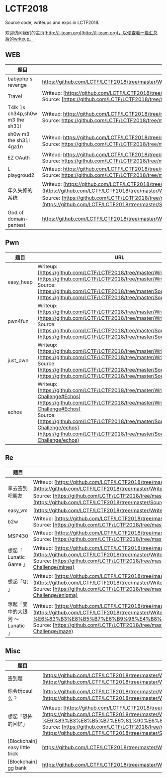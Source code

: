 # LCTF2018

Source code, writeups and exps in LCTF2018.

欢迎访问我们的主页[http://l-team.org](http://l-team.org)，以便查看一篇汇总后的writeup。

## WEB

| 题目                            | URL                                                          | SOLVED |
| ------------------------------- | ------------------------------------------------------------ | ------ |
| babyphp's revenge               | [https://github.com/LCTF/LCTF2018/tree/master/Writeup/babyphp's revenge](https://github.com/LCTF/LCTF2018/tree/master/Writeup/babyphp's%20revenge) | 15     |
| Travel                          | Writeup: [https://github.com/LCTF/LCTF2018/tree/master/Writeup/Travel](https://github.com/LCTF/LCTF2018/tree/master/Writeup/Travel)<br />Source: [https://github.com/LCTF/LCTF2018/tree/master/Source/Travel](https://github.com/LCTF/LCTF2018/tree/master/Source/Travel) | 4      |
| T4lk 1s ch34p,sh0w m3 the sh31l | Writeup: [https://github.com/LCTF/LCTF2018/tree/master/Writeup/sh0w m3 the sh31l 系列](https://github.com/LCTF/LCTF2018/tree/master/Writeup/sh0w%20m3%20the%20sh31l%20%E7%B3%BB%E5%88%97)<br />Source: [https://github.com/LCTF/LCTF2018/tree/master/Source/T4lk 1s ch34p,sh0w m3 the sh31l](https://github.com/LCTF/LCTF2018/tree/master/Source/T4lk%201s%20ch34p%2Csh0w%20m3%20the%20sh31l) | 11     |
| sh0w m3 the sh31l 4ga1n         | Writeup: [https://github.com/LCTF/LCTF2018/tree/master/Writeup/sh0w m3 the sh31l 系列](https://github.com/LCTF/LCTF2018/tree/master/Writeup/sh0w%20m3%20the%20sh31l%20%E7%B3%BB%E5%88%97)<br />Source: [https://github.com/LCTF/LCTF2018/tree/master/Source/sh0w m3 the sh31l 4ga1n](https://github.com/LCTF/LCTF2018/tree/master/Source/sh0w%20m3%20the%20sh31l%204ga1n) | 3      |
| EZ OAuth                        | Writeup: [https://github.com/LCTF/LCTF2018/tree/master/Writeup/EZ OAuth](https://github.com/LCTF/LCTF2018/tree/master/Writeup/EZ%20OAuth)<br />Source: [https://github.com/LCTF/LCTF2018/tree/master/Source/EZ OAuth](https://github.com/LCTF/LCTF2018/tree/master/Source/EZ%20OAuth) | 3      |
| L playgroud2                    | Writeup: [https://github.com/LCTF/LCTF2018/tree/master/Writeup/L playground2](https://github.com/LCTF/LCTF2018/tree/master/Writeup/L%20playground2)<br />Source: [https://github.com/LCTF/LCTF2018/tree/master/Source/L playground2](https://github.com/LCTF/LCTF2018/tree/master/Source/L%20playground2) | 6      |
| 年久失修的系统                  | Writeup: [https://github.com/LCTF/LCTF2018/tree/master/Writeup/年久失修的系统](https://github.com/LCTF/LCTF2018/tree/master/Writeup/%E5%B9%B4%E4%B9%85%E5%A4%B1%E4%BF%AE%E7%9A%84%E7%B3%BB%E7%BB%9F)<br />Source: [https://github.com/LCTF/LCTF2018/tree/master/Source/年久失修的系统](https://github.com/LCTF/LCTF2018/tree/master/Source/%E5%B9%B4%E4%B9%85%E5%A4%B1%E4%BF%AE%E7%9A%84%E7%B3%BB%E7%BB%9F) | 0      |
| God of domain-pentest           | [https://github.com/LCTF/LCTF2018/tree/master/Writeup/god of domain-pentest](https://github.com/LCTF/LCTF2018/tree/master/Writeup/god%20of%20domain-pentest) | 1      |



## Pwn

| 题目      | URL                                                          | SOLVED |
| --------- | ------------------------------------------------------------ | ------ |
| easy_heap | Writeup: [https://github.com/LCTF/LCTF2018/tree/master/Writeup/easy_heap](https://github.com/LCTF/LCTF2018/tree/master/Writeup/easy_heap)<br />Source: [https://github.com/LCTF/LCTF2018/tree/master/Source/easy_heap](https://github.com/LCTF/LCTF2018/tree/master/Source/easy_heap) | 17     |
| pwn4fun   | Writeup: [https://github.com/LCTF/LCTF2018/tree/master/Writeup/pwn4fun](https://github.com/LCTF/LCTF2018/tree/master/Writeup/pwn4fun)<br />Source: [https://github.com/LCTF/LCTF2018/tree/master/Source/pwn4fun](https://github.com/LCTF/LCTF2018/tree/master/Source/pwn4fun) | 7      |
| just_pwn  | Writeup: [https://github.com/LCTF/LCTF2018/tree/master/Writeup/just_pwn](https://github.com/LCTF/LCTF2018/tree/master/Writeup/just_pwn)<br />Source: [https://github.com/LCTF/LCTF2018/tree/master/Source/just_pwn](https://github.com/LCTF/LCTF2018/tree/master/Source/just_pwn) | 6      |
| echos     | Writeup:  [https://github.com/LCTF/LCTF2018/tree/master/Writeup/Satori-Challenge#Echos](https://github.com/LCTF/LCTF2018/tree/master/Writeup/Satori-Challenge#Echos)<br />Source: [https://github.com/LCTF/LCTF2018/tree/master/Source/Satori-Challenge/echos](https://github.com/LCTF/LCTF2018/tree/master/Source/Satori-Challenge/echos) | 2      |



## Re

| 题目                             | URL                                                          | SOLVED |
| -------------------------------- | ------------------------------------------------------------ | ------ |
| 拿去签到吧朋友                   | Writeup: [https://github.com/LCTF/LCTF2018/tree/master/Writeup/拿去签到吧朋友](https://github.com/LCTF/LCTF2018/tree/master/Writeup/%E6%8B%BF%E5%8E%BB%E7%AD%BE%E5%88%B0%E5%90%A7%E6%9C%8B%E5%8F%8B)<br />Source: [https://github.com/LCTF/LCTF2018/tree/master/Source/拿去签到吧朋友](https://github.com/LCTF/LCTF2018/tree/master/Source/%E6%8B%BF%E5%8E%BB%E7%AD%BE%E5%88%B0%E5%90%A7%E6%9C%8B%E5%8F%8B) | 11     |
| easy_vm                          | [https://github.com/LCTF/LCTF2018/tree/master/Writeup/easyvm](https://github.com/LCTF/LCTF2018/tree/master/Writeup/easyvm) | 19     |
| b2w                              | Writeup: [https://github.com/LCTF/LCTF2018/tree/master/Writeup/b2w](https://github.com/LCTF/LCTF2018/tree/master/Writeup/b2w)<br />Source: [https://github.com/LCTF/LCTF2018/tree/master/Source/b2w](https://github.com/LCTF/LCTF2018/tree/master/Source/b2w) | 3      |
| MSP430                           | Writeup: [https://github.com/LCTF/LCTF2018/tree/master/Writeup/MSP430](https://github.com/LCTF/LCTF2018/tree/master/Writeup/MSP430)<br  />Source: [https://github.com/LCTF/LCTF2018/tree/master/Source/MSP430](https://github.com/LCTF/LCTF2018/tree/master/Source/MSP430) | 6      |
| 想起「 Lunatic Game 」           | Writeup: [https://github.com/LCTF/LCTF2018/tree/master/Writeup/Satori-Challenge#想起-lunatic-game-](https://github.com/LCTF/LCTF2018/tree/master/Writeup/Satori-Challenge#%E6%83%B3%E8%B5%B7-lunatic-game-)<br />Source: [https://github.com/LCTF/LCTF2018/tree/master/Source/Satori-Challenge/mines](https://github.com/LCTF/LCTF2018/tree/master/Source/Satori-Challenge/mines) | 13     |
| 想起「Qt 」                      | Writeup: [https://github.com/LCTF/LCTF2018/tree/master/Writeup/Satori-Challenge#re-想起qt](https://github.com/LCTF/LCTF2018/tree/master/Writeup/Satori-Challenge#re-%E6%83%B3%E8%B5%B7qt)<br />Source: [https://github.com/LCTF/LCTF2018/tree/master/Source/Satori-Challenge/enigma](https://github.com/LCTF/LCTF2018/tree/master/Source/Satori-Challenge/enigma) | 4      |
| 想起「壶中的大银河 ～ Lunatic 」 | Writeup: [https://github.com/LCTF/LCTF2018/tree/master/Writeup/Satori-Challenge#re-想起壶中的大银河--lunatic](https://github.com/LCTF/LCTF2018/tree/master/Writeup/Satori-Challenge#re-%E6%83%B3%E8%B5%B7%E6%B9%96%E4%B8%AD%E7%9A%84%E5%A4%A7%E9%93%B6%E6%B2%B3--lunatic)<br />Source: [https://github.com/LCTF/LCTF2018/tree/master/Source/Satori-Challenge/maze](https://github.com/LCTF/LCTF2018/tree/master/Source/Satori-Challenge/maze) | 6      |



## Misc

| 题目                           | URL                                                          | SOLVED |
| ------------------------------ | ------------------------------------------------------------ | ------ |
| 签到题                         | [https://github.com/LCTF/LCTF2018/tree/master/Writeup/签到题](https://github.com/LCTF/LCTF2018/tree/master/Writeup/%E7%AD%BE%E5%88%B0%E9%A2%98) | 274    |
| 你会玩osu!么？                 | [https://github.com/LCTF/LCTF2018/tree/master/Writeup/你会玩osu!么？](https://github.com/LCTF/LCTF2018/tree/master/Writeup/%E4%BD%A0%E4%BC%9A%E7%8E%A9%20osu!%20%E4%B9%88%EF%BC%9F) | 10     |
| 想起「恐怖的回忆」             | Writeup: [https://github.com/LCTF/LCTF2018/tree/master/Writeup/Satori-Challenge#misc-想起恐怖的回忆](https://github.com/LCTF/LCTF2018/tree/master/Writeup/Satori-Challenge#misc-%E6%83%B3%E8%B5%B7%E6%81%90%E6%80%96%E7%9A%84%E5%9B%9E%E5%BF%86)<br />Source: [https://github.com/LCTF/LCTF2018/tree/master/Source/Satori-Challenge/pnghs](https://github.com/LCTF/LCTF2018/tree/master/Source/Satori-Challenge/pnghs) | 6      |
| [Blockchain] easy little trick | [https://github.com/LCTF/LCTF2018/tree/master/Writeup/easy little trick](https://github.com/LCTF/LCTF2018/tree/master/Writeup/easy%20little%20trick) | 2      |
| [Blockchain] gg bank           | [https://github.com/LCTF/LCTF2018/tree/master/Writeup/gg bank](https://github.com/LCTF/LCTF2018/tree/master/Writeup/gg%20bank) | 4      |
